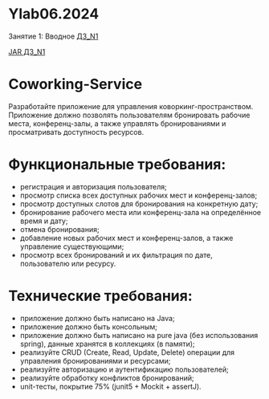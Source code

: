 # Ylab06.2024

Занятие 1: Вводное [ДЗ_N1](https://github.com/AphexSign/Ylab06.2024/tree/main/homework1/Coworking-ServiceApp)

[JAR ДЗ_N1](https://github.com/AphexSign/Ylab06.2024/tree/main/homework1/Coworking-ServiceApp/out/artifacts/Coworking_ServiceApp_jar)

# Coworking-Service 
Разработайте приложение для управления коворкинг-пространством. Приложение должно позволять пользователям бронировать рабочие места, конференц-залы, а также управлять бронированиями и просматривать доступность ресурсов.

# Функциональные требования:
- регистрация и авторизация пользователя;
- просмотр списка всех доступных рабочих мест и конференц-залов;
- просмотр доступных слотов для бронирования на конкретную дату;
- бронирование рабочего места или конференц-зала на определённое время и дату;
- отмена бронирования;
- добавление новых рабочих мест и конференц-залов, а также управление существующими;
- просмотр всех бронирований и их фильтрация по дате, пользователю или ресурсу.

# Технические требования:
- приложение должно быть написано на Java;
- приложение должно быть консольным;
- приложение должно быть написано на pure java (без использования spring), данные хранятся в коллекциях (в памяти);
- реализуйте CRUD (Create, Read, Update, Delete) операции для управления бронированиями и ресурсами;
- реализуйте авторизацию и аутентификацию пользователей;
- реализуйте обработку конфликтов бронирований;
- unit-тесты, покрытие 75% (junit5 + Mockit + assertJ).
